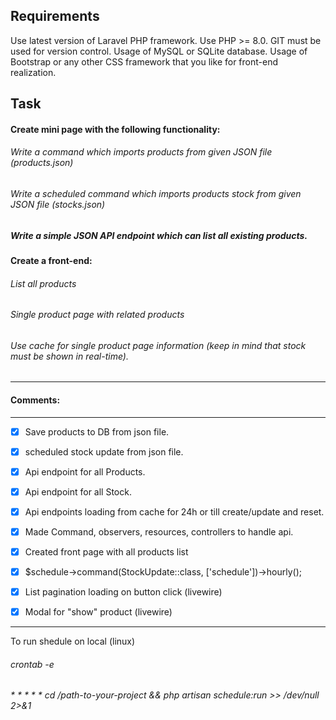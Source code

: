 

## Requirements
Use latest version of Laravel PHP framework.
Use PHP >= 8.0.
GIT must be used for version control.
Usage of MySQL or SQLite database.
Usage of Bootstrap or any other CSS framework that you like for front-end
realization.

## Task

#### Create mini page with the following functionality:

###### Write a command which imports products from given JSON file (products.json)

###### Write a scheduled command which imports products stock from given JSON file (stocks.json)

##### Write a simple JSON API endpoint which can list all existing products.

#### Create a front-end:
###### List all products

###### Single product page with related products

###### Use cache for single product page information (keep in mind that stock must be shown in real-time).

----------------------------
#### Comments:
----------------------------
- [x] Save products to DB from json file.
- [x] scheduled stock update from json file.
- [x] Api endpoint for all Products.
- [x] Api endpoint for all Stock.
- [x] Api endpoints loading from cache for 24h or till create/update and reset.
- [x] Made Command, observers, resources, controllers to handle api. 
- [x] Created front page with all products list
- [x] $schedule->command(StockUpdate::class, ['schedule'])->hourly();

- [x] List pagination loading on button click (livewire)
- [x] Modal for "show" product (livewire)


-----------------------
To run shedule on local (linux)
###### crontab -e 
###### * * * * * cd /path-to-your-project && php artisan schedule:run >> /dev/null 2>&1

